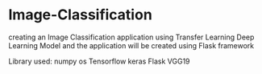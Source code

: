 # Image-Classification

creating an Image Classification application using Transfer Learning Deep Learning Model and the application will be created using Flask framework

Library used:
numpy 
os
Tensorflow
keras
Flask
VGG19
